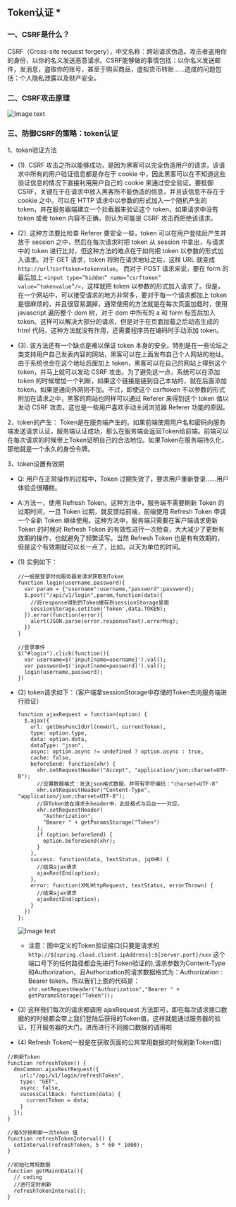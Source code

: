 ## Token认证 *
### 一、CSRF是什么？
CSRF（Cross-site request forgery），中文名称：跨站请求伪造。攻击者盗用你的身份，以你的名义发送恶意请求。CSRF能够做的事情包括：以你名义发送邮件，发消息，盗取你的账号，甚至于购买商品，虚拟货币转账......造成的问题包括：个人隐私泄露以及财产安全。

### 二、CSRF攻击原理
![Image text](https://image-static.segmentfault.com/224/482/2244822058-5adc2cf36d0f9_articlex)

### 三、防御CSRF的策略：token认证
1、token验证方法
  * (1). CSRF 攻击之所以能够成功，是因为黑客可以完全伪造用户的请求，该请求中所有的用户验证信息都是存在于 cookie 中，因此黑客可以在不知道这些验证信息的情况下直接利用用户自己的 cookie 来通过安全验证。要抵御 CSRF，关键在于在请求中放入黑客所不能伪造的信息，并且该信息不存在于 cookie 之中。可以在 HTTP 请求中以参数的形式加入一个随机产生的 token，并在服务器端建立一个拦截器来验证这个 token，如果请求中没有 token 或者 token 内容不正确，则认为可能是 CSRF 攻击而拒绝该请求。
  
  * (2). 这种方法要比检查 Referer 要安全一些，token 可以在用户登陆后产生并放于 session 之中，然后在每次请求时把 token 从 session 中拿出，与请求中的 token 进行比对，但这种方法的难点在于如何把 token 以参数的形式加入请求。对于 GET 请求，token 将附在请求地址之后，这样 URL 就变成 `http://url?csrftoken=tokenvalue`。 而对于 POST 请求来说，要在 form 的最后加上 `<input type=”hidden” name=”csrftoken” value=”tokenvalue”/>`，这样就把 token 以参数的形式加入请求了。但是，在一个网站中，可以接受请求的地方非常多，要对于每一个请求都加上 token 是很麻烦的，并且很容易漏掉，通常使用的方法就是在每次页面加载时，使用 javascript 遍历整个 dom 树，对于 dom 中所有的 a 和 form 标签后加入 token。这样可以解决大部分的请求，但是对于在页面加载之后动态生成的 html 代码，这种方法就没有作用，还需要程序员在编码时手动添加 token。

  * (3). 该方法还有一个缺点是难以保证 token 本身的安全。特别是在一些论坛之类支持用户自己发表内容的网站，黑客可以在上面发布自己个人网站的地址。由于系统也会在这个地址后面加上 token，黑客可以在自己的网站上得到这个 token，并马上就可以发动 CSRF 攻击。为了避免这一点，系统可以在添加 token 的时候增加一个判断，如果这个链接是链到自己本站的，就在后面添加 token，如果是通向外网则不加。不过，即使这个 csrftoken 不以参数的形式附加在请求之中，黑客的网站也同样可以通过 Referer 来得到这个 token 值以发动 CSRF 攻击。这也是一些用户喜欢手动关闭浏览器 Referer 功能的原因。

2、token的产生：
Token是在服务端产生的。如果前端使用用户名和密码向服务端发送请求认证，服务端认证成功，那么在服务端会返回Token给前端。前端可以在每次请求的时候带上Token证明自己的合法地位。如果Token在服务端持久化，那他就是一个永久的身份令牌。  

3、token设置有效期
  * Q: 用户在正常操作的过程中，Token 过期失效了，要求用户重新登录……用户体验会很糟糕。
  * A:方法一，使用 Refresh Token。这种方法中，服务端不需要刷新 Token 的过期时间，一旦 Token 过期，就反馈给前端，前端使用 Refresh Token 申请一个全新 Token 继续使用。这种方法中，服务端只需要在客户端请求更新 Token 的时候对 Refresh Token 的有效性进行一次检查，大大减少了更新有效期的操作，也就避免了频繁读写。当然 Refresh Token 也是有有效期的，但是这个有效期就可以长一点了，比如，以天为单位的时间。
  * (1) 实例如下：
  
    ```
    //一般是登录时向服务器发请求获取到Token
    function login(username,password){
      var param = {"username":username,"password":password};
      $.post("/api/v1/login",param,function(data){
        //将response得到的Token缓存到sessionStorage里面
        sessionStorage.setItem('Token',data.TOKEN);
      }).error(function(error){
        alert(JSON.parse(error.responseText).errorMsg);
      })
    }

    //登录事件
    $("#login").click(function(){
      var username=$('input[name=username]').val();
      var password=$('input[name=password]').val(); 
      login(username,password);
    })
    ```
  
  * (2) token请求如下：（客户端拿sessionStorage中存储的Token去向服务端进行验证）

    ```
    function ajaxRequest = function(option) {
      $.ajax({
        url: getDmsFuncIdUrl(newUrl, currentToken),
        type: option.type,
        data: option.data,
        dataType: "json",
        async: option.async != undefined ? option.async : true,
        cache: false,
        beforeSend: function(xhr) {
          xhr.setRequestHeader("Accept", "application/json;charset=UTF-8");
          //设置数据格式：发送json格式数据，并带有字符编码："charset=UTF-8"
          xhr.setRequestHeader("Content-Type", "application/json;charset=UTF-8");
          //将Token放在请求头header中，此处格式与后台一一对应。
          xhr.setRequestHeader(
            "Authorization",
            "Bearer " + getParamsStorage("Token")
          );
          if (option.beforeSend) {
            option.beforeSend(xhr);
          }
        },
        success: function(data, textStatus, jqXHR) {
          //结束ajax请求
          ajaxRestEnd(option);
        },
        error: function(XMLHttpRequest, textStatus, errorThrown) {
          //结束ajax请求
          ajaxRestEnd(option);
        }
      })
    };
    ```

    ![Image text](https://image-static.segmentfault.com/234/486/2344863052-5adc4592d90d8_articlex)

    * 注意：图中定义的Token验证接口(只要是请求的 `http://${spring.cloud.client.ipAddress}:${server.port}/xxx` 这个端口号下的任何路径都会先进行Token验证的),请求参数为Content-Type和Authorization，且Authorization的请求数据格式为：Authorization : Bearer token，所以我们上面的代码是： `xhr.setRequestHeader("Authorization","Bearer " + getParamsStorage("Token"));`

  * (3) 这样我们每次的请求都调用 ajaxRequest 方法即可，即在每次请求接口数据的的时候都会带上我们登陆后获得的Token值，这样就能通过服务器的验证，打开服务器的大门，进而进行不同接口数据的调用啦

  * (4) Refresh Token(一般是在获取页面的公共常用数据的时候刷新Token值)

  ```
  //刷新Token
  function refreshToken() {
    dmsCommon.ajaxRestRequest({
      url:"/api/v1/login/refreshToken",
      type: "GET",
      async: false,
      sucessCallBack: function(data) {
        currentToken = data;
      }
    });
  }

  //每5分钟刷新一次token 值
  function refreshTokenInterval() {
    setInterval(refreshToken, 5 * 60 * 1000);
  }
  
  //初始化常规数据
  function getMainnData(){
    // coding
    //进行定时刷新
    refreshTokenInterval();
  }
  ```
